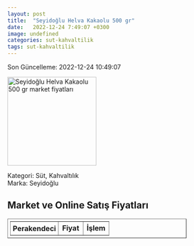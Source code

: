 ```yaml
---
layout: post
title:  "Seyidoğlu Helva Kakaolu 500 gr"
date:   2022-12-24 7:49:07 +0300
image: undefined
categories: sut-kahvaltilik
tags: sut-kahvaltilik
---
```


Son Güncelleme: 2022-12-24 10:49:07

<img src="undefined" width="200" alt="Seyidoğlu Helva Kakaolu 500 gr market fiyatları" />

Kategori: Süt, Kahvaltılık
<br />
Marka: Seyidoğlu

<h2>Market ve Online Satış Fiyatları</h2>

<table border="1" style="padding: 5px;width:80%;">
  <tr>
    <td style="padding: 5px;"><strong>Perakendeci</strong></td>
    <td><strong>Fiyat</strong></td>
    <td><strong>İşlem</strong></td>
  </tr>
  
</table>
